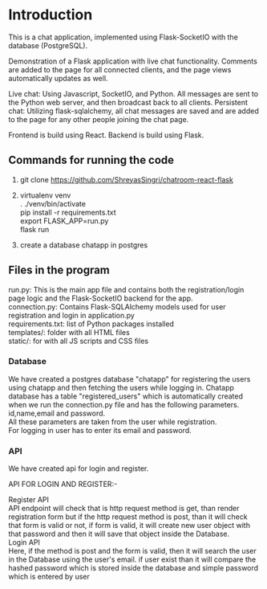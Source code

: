 # Introduction
This is a chat application, implemented using Flask-SocketIO with the database (PostgreSQL).

Demonstration of a Flask application with live chat functionality. Comments are added to the page for all connected clients, and the page views automatically updates as well.

Live chat: Using Javascript, SocketIO, and Python. All messages are sent to the Python web server, and then broadcast back to all clients.
Persistent chat: Utilizing flask-sqlalchemy, all chat messages are saved and are added to the page for any other people joining the chat page.

Frontend is build using React.
Backend is build using Flask.

## Commands for running the code
1) git clone https://github.com/ShreyasSingri/chatroom-react-flask
2) virtualenv venv <br>
. ./venv/bin/activate <br>
pip install -r requirements.txt <br>
export FLASK_APP=run.py <br>
flask run <br>

3) create a database chatapp in postgres <br>

## Files in the program
run.py: This is the main app file and contains both the registration/login page logic and the Flask-SocketIO backend for the app.<br>
connection.py: Contains Flask-SQLAlchemy models used for user registration and login in application.py <br>
requirements.txt: list of Python packages installed  <br>
templates/: folder with all HTML files <br>
static/: for with all JS scripts and CSS files <br>

### Database
We have created a postgres database "chatapp" for registering the users using chatapp and then fetching the users while logging in.
Chatapp database has a table "registered_users" which is automatically created when we run the connection.py file and has the following parameters.<br>
id,name,email and password. <br>
All these parameters are taken from the user while registration.<br>
For logging in user has to enter its email and password.<br>


### API
We have created api for login and register.<br>

API FOR LOGIN AND REGISTER:-

Register API <br>
API endpoint will check that is http request method is get, than render registration form but if the http request method is post, than it will check that form is valid or not, if form is valid, it will create new user object with that password and then it will save that object inside the Database.<br>
Login API <br>
Here, if the method is post and the form is valid, then it will search the user in the Database using the user's email. if user exist than it will compare the hashed password which is stored inside the database and simple password which is entered by user
